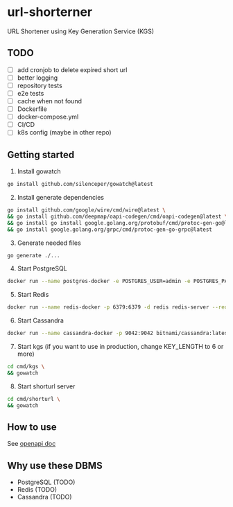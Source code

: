 # url-shorterner
URL Shortener using Key Generation Service (KGS)

## TODO
- [ ] add cronjob to delete expired short url
- [ ] better logging
- [ ] repository tests
- [ ] e2e tests
- [ ] cache when not found
- [ ] Dockerfile
- [ ] docker-compose.yml
- [ ] CI/CD
- [ ] k8s config (maybe in other repo)

## Getting started 
1. Install gowatch
```bash
go install github.com/silenceper/gowatch@latest
```
2. Install generate dependencies
```bash
go install github.com/google/wire/cmd/wire@latest \
&& go install github.com/deepmap/oapi-codegen/cmd/oapi-codegen@latest \
&& go install go install google.golang.org/protobuf/cmd/protoc-gen-go@latest \
&& go install google.golang.org/grpc/cmd/protoc-gen-go-grpc@latest
```
3. Generate needed files
```bash
go generate ./...
```
4. Start PostgreSQL
```bash
docker run --name postgres-docker -e POSTGRES_USER=admin -e POSTGRES_PASSWORD=123456 -d postgres
```
5. Start Redis
```bash
docker run --name redis-docker -p 6379:6379 -d redis redis-server --requirepass "abc123"
```
6. Start Cassandra
```bash
docker run --name cassandra-docker -p 9042:9042 bitnami/cassandra:latest
```
7. Start kgs (if you want to use in production, change KEY_LENGTH to 6 or more)
```bash
cd cmd/kgs \
&& gowatch
```
8. Start shorturl server
```bash
cd cmd/shorturl \
&& gowatch
```

## How to use
See [openapi doc](https://github.com/txya900619/url-shortener/blob/main/api/openapi/shorturl.yml)

## Why use these DBMS
- PostgreSQL (TODO)
- Redis (TODO)
- Cassandra (TODO)